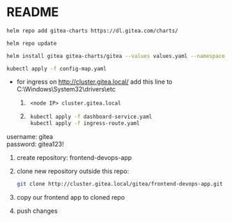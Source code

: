 # README

```sh
helm repo add gitea-charts https://dl.gitea.com/charts/
```

```sh
helm repo update
```

```sh
helm install gitea gitea-charts/gitea --values values.yaml --namespace gitea --create-namespace
```

```sh
kubectl apply -f config-map.yaml
```

- for ingress on <http://cluster.gitea.local/> add this line to C:\Windows\System32\drivers\etc

    1. ```text
        <node IP> cluster.gitea.local
        ```

    2. ```sh
        kubectl apply -f dashboard-service.yaml
        kubectl apply -f ingress-route.yaml
        ```

username: gitea \
password: gitea123!

1. create repository:
frontend-devops-app
2. clone new repository outside this repo:

    ```sh
    git clone http://cluster.gitea.local/gitea/frontend-devops-app.git
    ```

3. copy our frontend app to cloned repo
4. push changes
